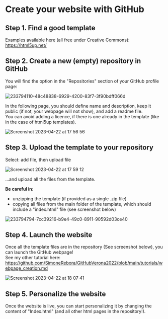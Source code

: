 # Create your website with GitHub

## Step 1. Find a good template

Examples available here (all free under Creative Commons): https://html5up.net/

## Step 2. Create a new (empty) repository in GitHub

You will find the option in the "Repositories" section of your GitHub profile page:  

![233794110-48c48838-6929-4200-83f7-3f90bdff066d](https://user-images.githubusercontent.com/29945305/233794245-5e152510-ab7b-4240-a812-115c3dc4c847.png)

In the following page, you should define name and description, keep it public (if not, your webpage will not show), and add a readme file.  
You can avoid adding a licence, if there is one already in the template (like in the case of html5up templates).

![Screenshot 2023-04-22 at 17 56 56](https://user-images.githubusercontent.com/29945305/233794482-be6fded5-e5a5-4e19-bfdb-c7e211ba3847.png)

## Step 3. Upload the template to your repository

Select: add file, then upload file

![Screenshot 2023-04-22 at 17 59 12](https://user-images.githubusercontent.com/29945305/233794594-010f7eee-bc21-4c7e-b329-624927d803fd.png)

...and upload all the files from the template.  

**Be careful in:**
- unzipping the template (if provided as a single .zip file)
- copying all files from the main folder of the template, which should include a "index.html" file (see screenshot below)

![233794794-7cc39216-b9e4-49c0-8911-90592d03ce40](https://user-images.githubusercontent.com/29945305/233795868-d678ebb6-931c-4f42-93d5-7641187bca0e.png)

## Step 4. Launch the website

Once all the template files are in the repository (See screenshot below), you can launch the GitHub webpage!  
See my other tutorial here: https://github.com/SimoneRebora/GitHubVerona2022/blob/main/tutorials/webpage_creation.md

![Screenshot 2023-04-22 at 18 07 41](https://user-images.githubusercontent.com/29945305/233794939-f8fab987-0d38-45eb-a43e-0f218e87c368.png)

## Step 5. Personalize the website

Once the website is live, you can start personalizing it by changing the content of "Index.html" (and all other html pages in the repository!).
